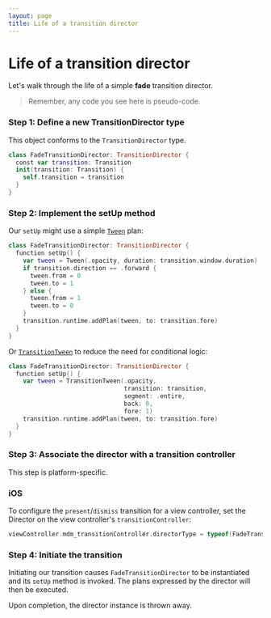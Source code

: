 ```yaml
---
layout: page
title: Life of a transition director
---
```


# Life of a transition director

Let's walk through the life of a simple **fade** transition director.

> Remember, any code you see here is pseudo-code.

### Step 1: Define a new TransitionDirector type

This object conforms to the `TransitionDirector` type.

```swift
class FadeTransitionDirector: TransitionDirector {
  const var transition: Transition
  init(transition: Transition) {
    self.transition = transition
  }
}
```

### Step 2: Implement the setUp method

Our `setUp` might use a simple [`Tween`](https://material-motion.github.io/material-motion/starmap/specifications/plans/Tween) plan:

```swift
class FadeTransitionDirector: TransitionDirector {
  function setUp() {
    var tween = Tween(.opacity, duration: transition.window.duration)
    if transition.direction == .forward {
      tween.from = 0
      tween.to = 1
    } else {
      tween.from = 1
      tween.to = 0
    }
    transition.runtime.addPlan(tween, to: transition.fore)
  }
}
```

Or [`TransitionTween`](https://material-motion.github.io/material-motion/starmap/specifications/plans/TransitionTween) to reduce the need for conditional logic:

```swift
class FadeTransitionDirector: TransitionDirector {
  function setUp() {
    var tween = TransitionTween(.opacity,
                                transition: transition,
                                segment: .entire,
                                back: 0,
                                fore: 1)
    transition.runtime.addPlan(tween, to: transition.fore)
  }
}
```

### Step 3: Associate the director with a transition controller

This step is platform-specific.

### iOS

To configure the `present`/`dismiss` transition for a view controller, set the Director on the view controller's `transitionController`:

```swift
viewController.mdm_transitionController.directorType = typeof(FadeTransitionDirector)
```

### Step 4: Initiate the transition

Initiating our transition causes `FadeTransitionDirector` to be instantiated and its `setUp` method is invoked. The plans expressed by the director will then be executed.

Upon completion, the director instance is thrown away.

